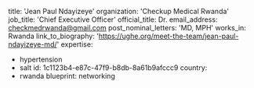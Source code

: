 title: 'Jean Paul Ndayizeye'
organization: 'Checkup Medical Rwanda'
job_title: 'Chief Executive Officer'
official_title: Dr.
email_address: checkmedrwanda@gmail.com
post_nominal_letters: 'MD, MPH'
works_in: Rwanda
link_to_biography: 'https://ughe.org/meet-the-team/jean-paul-ndayizeye-md/'
expertise:
  - hypertension
  - salt
id: 1c1123b4-e87c-47f9-b8db-8a61b9afccc9
country:
  - rwanda
blueprint: networking
